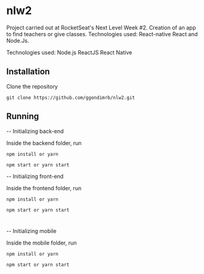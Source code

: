 # nlw2
Project carried out at RocketSeat's Next Level Week #2. Creation of an app to find teachers or give classes. Technologies used: React-native React and Node.Js.

Technologies used:
Node.js
ReactJS
React Native

## Installation 

Clone the repository

```git
git clone https://github.com/ggondimrb/nlw2.git
```

## Running

-- Initializing  back-end

Inside the backend folder, run

```
npm install or yarn

npm start or yarn start
```

-- Initializing front-end

Inside the frontend folder, run

```
npm install or yarn

npm start or yarn start
```
#

-- Initializing mobile

Inside the mobile folder, run

```
npm install or yarn

npm start or yarn start
```


